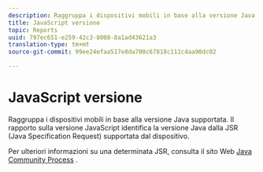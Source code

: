 ```yaml
---
description: Raggruppa i dispositivi mobili in base alla versione Java supportata. Il rapporto sulla versione JavaScript identifica la versione Java dalla JSR (Java Specification Request) supportata dal dispositivo.
title: JavaScript versione
topic: Reports
uuid: 797ec651-e259-42c3-8008-8a1ad43621a3
translation-type: tm+mt
source-git-commit: 99ee24efaa517e8da700c67818c111c4aa90dc02

---
```



# JavaScript versione

Raggruppa i dispositivi mobili in base alla versione Java supportata. Il rapporto sulla versione JavaScript identifica la versione Java dalla JSR (Java Specification Request) supportata dal dispositivo.

Per ulteriori informazioni su una determinata JSR, consulta il sito Web [Java Community Process](https://jcp.org/en/jsr/overview) .

